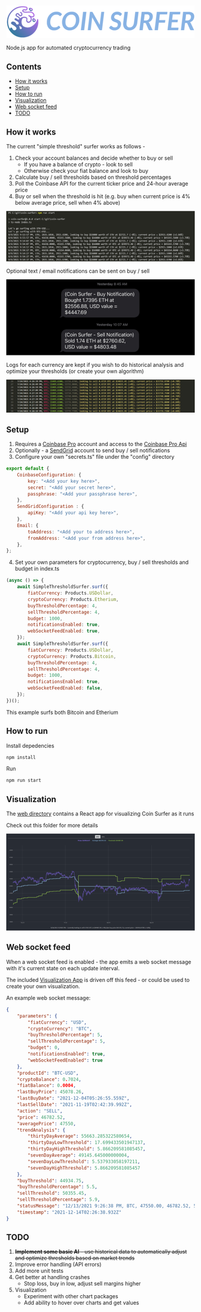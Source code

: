 ![logo](docs/images/logo.png)

Node.js app for automated cryptocurrency trading

## Contents
- [How it works](#how-it-works)
- [Setup](#setup)
- [How to run](#how-to-run)
- [Visualization](#visualization)
- [Web socket feed](#web-socket-feed)
- [TODO](#todo)

## How it works

The current "simple threshold" surfer works as follows -

1. Check your account balances and decide whether to buy or sell
    - If you have a balance of crypto - look to sell
    - Otherwise check your fiat balance and look to buy
2. Calculate buy / sell thresholds based on threshold percentages
3. Poll the Coinbase API for the current ticker price and 24-hour average price
4. Buy or sell when the threshold is hit (e.g. buy when current price is 4% below average price, sell when 4% above)

![log](docs/images/log.png)

Optional text / email notifications can be sent on buy / sell

![notification](docs/images/text-notification.jpg)

Logs for each currency are kept if you wish to do historical analysis and optimize your thresholds (or create your own algorithm)

![historical-log](docs/images/historical-log.jpg)

## Setup
1. Requires a [Coinbase Pro](https://pro.coinbase.com) account and access to the [Coinbase Pro Api](https://docs.pro.coinbase.com/)
2. Optionally - a [SendGrid](https://sendgrid.com) account to send buy / sell notifications
3. Configure your own "secrets.ts" file under the "config" directory
```JavaScript
export default {
    CoinbaseConfiguration: {
        key: "<Add your key here>",
        secret: "<Add your secret here>",
        passphrase: "<Add your passphrase here>",
    },
    SendGridConfiguration : {
        apiKey: "<Add your api key here>",
    },
    Email: {
        toAddress: "<Add your to address here>",
        fromAddress: "<Add your from address here>",
    },
};
```
4. Set your own parameters for cryptocurrency, buy / sell thresholds and budget in index.ts
```JavaScript
(async () => {
    await SimpleThresholdSurfer.surf({
        fiatCurrency: Products.USDollar,
        cryptoCurrency: Products.Etherium,
        buyThresholdPercentage: 4,
        sellThresholdPercentage: 4,
        budget: 1000,
        notificationsEnabled: true,
        webSocketFeedEnabled: true,
    });
    await SimpleThresholdSurfer.surf({
        fiatCurrency: Products.USDollar,
        cryptoCurrency: Products.Bitcoin,
        buyThresholdPercentage: 4,
        sellThresholdPercentage: 4,
        budget: 1000,
        notificationsEnabled: true,
        webSocketFeedEnabled: false,
    });
})();
```
This example surfs both Bitcoin and Etherium

## How to run
Install depedencies
```bash
npm install
```
Run 
```bash
npm run start
```

## Visualization
The [web directory](https://github.com/husarms/coin-surfer/tree/master/web) contains a React app for visualizing Coin Surfer as it runs

Check out this folder for more details

![visualization](docs/images/visualization-2.png)

## Web socket feed
When a web socket feed is enabled - the app emits a web socket message with it's current state on each update interval.

The included [Visualization App](https://github.com/husarms/coin-surfer/tree/master/web) is driven off this feed - or could be used to create your own visualization.

An example web socket message:
``` JSON
{
    "parameters": {
        "fiatCurrency": "USD",
        "cryptoCurrency": "BTC",
        "buyThresholdPercentage": 5,
        "sellThresholdPercentage": 5,
        "budget": 0,
        "notificationsEnabled": true,
        "webSocketFeedEnabled": true
    },
    "productId": "BTC-USD",
    "cryptoBalance": 0.7024,
    "fiatBalance": 0.0004,
    "lastBuyPrice": 45078.26,
    "lastBuyDate": "2021-12-04T05:26:55.559Z",
    "lastSellDate": "2021-11-19T02:42:39.992Z",
    "action": "SELL",
    "price": 46782.52,
    "averagePrice": 47550,
    "trendAnalysis": {
        "thirtyDayAverage": 55663.285322580654,
        "thirtyDayLowThreshold": 17.699433501947137,
        "thirtyDayHighThreshold": 5.866209581085457,
        "sevenDayAverage": 49145.645000000004,
        "sevenDayLowThreshold": 5.537933058197211,
        "sevenDayHighThreshold": 5.866209581085457
    },
    "buyThreshold": 44934.75,
    "buyThresholdPercentage": 5.5,
    "sellThreshold": 50355.45,
    "sellThresholdPercentage": 5.9,
    "statusMessage": "12/13/2021 9:26:38 PM, BTC, 47550.00, 46782.52, 50355.45, looking to sell 0.7024 BTC at $50355.45 (+5.9%) (last buy price $45078.26); current price = $46782.52 (-1.61%)",
    "timestamp": "2021-12-14T02:26:38.932Z"
}
```

## TODO
1. ~~**Implement some basic AI** - use historical data to automatically adjust and optimize thresholds based on market trends~~
2. Improve error handling (API errors)
3. Add more unit tests
4. Get better at handling crashes
    - Stop loss, buy in low, adjust sell margins higher
5. Visualization
    - Experiment with other chart packages
    - Add ability to hover over charts and get values
